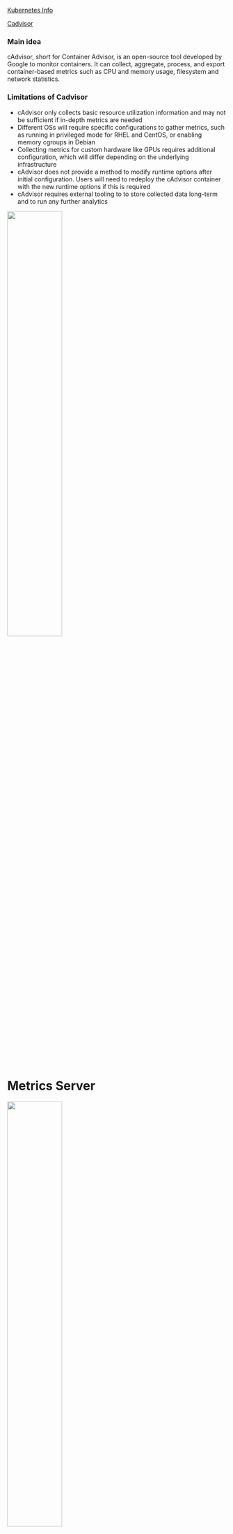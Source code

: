 [Kubernetes Info](https://github.com/YaniKyr/5G_Autoscaling_Notes/blob/main/papers/Toward_Highly_Scalable_Load_Balancing_in_Kubernetes_Clusters.pdf)


[Cadvisor](https://www.kubecost.com/kubernetes-devops-tools/cadvisor/)
### Main idea

cAdvisor, short for Container Advisor, is an open-source tool developed by Google to monitor containers. It can collect, aggregate, process, and export container-based metrics such as CPU and memory usage, filesystem and network statistics.

### Limitations of Cadvisor
- cAdvisor only collects basic resource utilization information and may not be sufficient if in-depth metrics are needed
- Different OSs will require specific configurations to gather metrics, such as running in privileged mode for RHEL and CentOS, or enabling memory cgroups in Debian
- Collecting metrics for custom hardware like GPUs requires additional configuration, which will differ depending on the underlying infrastructure
- cAdvisor does not provide a method to modify runtime options after initial configuration. Users will need to redeploy the cAdvisor container with the new runtime options if this is required
- cAdvisor requires external tooling to to store collected data long-term and to run any further analytics

<img src="https://github.com/YaniKyr/Thesis_Notes/blob/main/SharedScreenshot.jpg"  width="50%" height="50%">


# Metrics Server

<img src="https://github.com/YaniKyr/Thesis_Notes/blob/main/SharedScreenshot1.jpg"  width="50%" height="50%">

Metrics Server is a scalable, efficient source of container resource metrics for Kubernetes built-in autoscaling pipelines.

Metrics Server collects resource metrics from Kubelets and exposes them in Kubernetes apiserver through Metrics API for use by Horizontal Pod Autoscaler and Vertical Pod Autoscaler. [Metrics Server](https://kubernetes-sigs.github.io/metrics-server/)

- **Kubelet**. Provides node/pod/container resource usage information (cAdvisor will be slimmed down to provide only core system metrics). Kubelet acts as a node-level and application-level metrics collector as opposed to cAdvisor responsible for cluster-wide metrics.
- **Resource estimator**. Runs as a DaemonSet that turns raw usage values collected from Kubelet into resource estimates ready for the use by schedulers or HPA to maintain the desired state of the cluster.
-** Metrics-server**. This is a mini-version of Heapster (Heapster is now deprecated) that was previously used as the main monitoring solution on top of cAdvisor for collecting Prometheus-format metrics. Metrics-server stores only the latest metrics values scraped from Kubelet and cAdvisor locally and has no sinks (i.e., does not store historical data).
- **Master Metrics API**. Metrics Server exposes the master metrics API via the Discovery summarizer to external clients.
- **The API server**. The server responsible for serving the master metrics API.                  
Metrics Server is not meant for non-autoscaling purposes

[Kubernetes Cluster using Docker Desktop](https://medium.com/womenintechnology/create-a-kubernetes-cluster-using-docker-desktop-72b493f3faa8)

## Some Sum up

Cadvisor captures the state and returns the data of containers. It is container based. 
Metrics Api has access to K8s control plane. Collects resource metrics from Kubelets and exposes them in Kubernetes apiserver through Metrics API. 

Proposal: Metrics pipeline utilizes both metrics api and Cadvisor
In a local-worker node point of view, Cadvisor collects reports and posts thme in kubelet. Then metrics api exposes the data from kubelet to API server (control plane). [Metrics Pipeline](https://kubernetes.io/docs/tasks/debug/debug-cluster/resource-metrics-pipeline/)

<img src="https://github.com/YaniKyr/Thesis_Notes/blob/main/SharedScreenshot2.jpg"  width="50%" height="50%">

